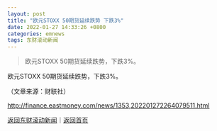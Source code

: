 ```yaml
---
layout: post
title: "欧元STOXX 50期货延续跌势 下跌3%"
date: 2022-01-27 14:33:26 +0800
categories: emnews
tags: 东财滚动新闻
---
```

> 欧元STOXX 50期货延续跌势，下跌3%。

<p>欧元STOXX 50期货延续跌势，下跌3%。</p><p class="em_media">（文章来源：财联社）</p>

<http://finance.eastmoney.com/news/1353,202201272264079511.html>

[返回东财滚动新闻](//finews.withounder.com/emnews/)｜[返回首页](//finews.withounder.com/)